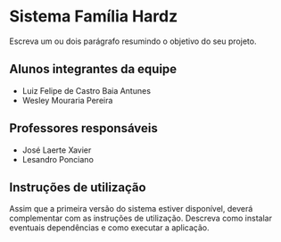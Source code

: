 # Sistema Família Hardz
Escreva um ou dois  parágrafo resumindo o objetivo do seu projeto.

## Alunos integrantes da equipe

* Luiz Felipe de Castro Baia Antunes
* Wesley Mouraria Pereira

## Professores responsáveis

* José Laerte Xavier
* Lesandro Ponciano

## Instruções de utilização

Assim que a primeira versão do sistema estiver disponível, deverá complementar com as instruções de utilização. Descreva como instalar eventuais dependências e como executar a aplicação.
